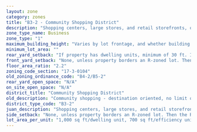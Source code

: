 ```yaml
---
layout: zone
category: zones
title: "B3-2 - Community Shopping District"
description: "Shopping centers, large stores, and retail storefronts, often along major streets. Allows more types of businesses than B1 and B2 districts. Apartments permitted above the ground floor."
zone_type_name: Business
zone_type: "1"
maximum_building_height: "Varies by lot frontage, and whether building has ground-floor commercial space. (See 17-3-0408)"
minimum_lot_area: ""
rear_yard_setback: "If property has dwelling units, minimum of 30 ft. If its rear property line borders the side property line of an R-zoned lot, the rear setback must equal the side setback of the R-zoned lot. If rear line borders the R lot&#39;s rear line, setback must be at least 16 ft."
front_yard_setback: "None, unless property borders an R-zoned lot. Then the front setback must be at least 50% of the R lot&#39;s front setback. (See 17-3-0404.)"
floor_area_ratio: "2.2"
zoning_code_section: "17-3-0104"
old_zoning_ordinance_code: "B4-2/B5-2"
rear_yard_open_space: "N/A"
on_site_open_space: "N/A"
district_title: "Community Shopping District"
old_description: "Community shopping - destination oriented, no limit on size of commercial establishment. Allows dwelling units above ground floor."
district_type_code: "B3-2"
juan_description: "Shopping centers, large stores, and retail storefronts, often along major streets. Allows more types of businesses than B1 and B2 districts. Apartments permitted above the ground floor."
side_setback: "None, unless property borders an R-zoned lot. Then the R lot&#39;s front setback applies."
lot_area_per_unit: "1,000 sq ft/dwelling unit, 700 sq ft/efficiency unit, 700 sq ft/SRO unit"
---
```

